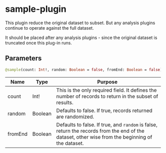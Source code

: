 # sample-plugin

This plugin reduce the original dataset to subset. But any analysis plugins continue to operate against the full dataset.

It should be placed after any analysis plugins - since the original dataset is truncated once this plug-in runs.

## Parameters

```graphql
@sample(count: Int!, random: Boolean = false, fromEnd: Boolean = false)
```

| Name    | Type    | Purpose                                                                                                                                          |
|---------|---------|--------------------------------------------------------------------------------------------------------------------------------------------------|
| count   | Int!    | This is the only required field. It defines the number of records to return in the subset of results.                                            |
| random  | Boolean | Defaults to false. If true, records returned are randomized.                                                                                     |
| fromEnd | Boolean | Defaults to false. If true, and `random` is false, return the records from the end of the dataset, other wise from the beginning of the dataset. |
